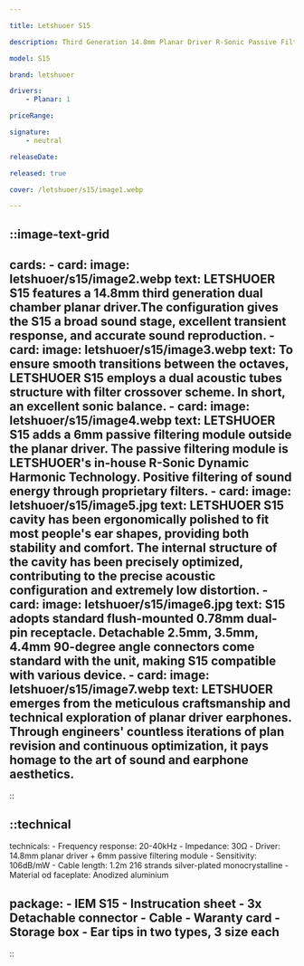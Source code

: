 ```yaml
---

title: Letshuoer S15

description: Third Generation 14.8mm Planar Driver R-Sonic Passive Filtering Module Hifi Wired In Ear Monitor

model: S15

brand: letshuoer

drivers: 
    - Planar: 1

priceRange: 

signature:
    - neutral

releaseDate: 

released: true

cover: /letshuoer/s15/image1.webp

---
```


::image-text-grid
---
cards:
    - card: 
        image: letshuoer/s15/image2.webp
        text: LETSHUOER S15 features a 14.8mm third generation dual chamber planar driver.The configuration gives the S15 a broad sound stage, excellent transient response, and accurate sound reproduction.
    - card: 
        image: letshuoer/s15/image3.webp
        text: To ensure smooth transitions between the octaves, LETSHUOER S15 employs a dual acoustic tubes structure with filter crossover scheme. In short, an excellent sonic balance.
    - card: 
        image: letshuoer/s15/image4.webp
        text: LETSHUOER S15 adds a 6mm passive filtering module outside the planar driver. The passive filtering module is LETSHUOER's in-house R-Sonic Dynamic Harmonic Technology. Positive filtering of sound energy through proprietary filters.
    - card: 
        image: letshuoer/s15/image5.jpg
        text: LETSHUOER S15 cavity has been ergonomically polished to fit most people's ear shapes, providing both stability and comfort. The internal structure of the cavity has been precisely optimized, contributing to the precise acoustic configuration and extremely low distortion.
    - card: 
        image: letshuoer/s15/image6.jpg
        text: S15 adopts standard flush-mounted 0.78mm dual-pin receptacle. Detachable 2.5mm, 3.5mm, 4.4mm 90-degree angle connectors come standard with the unit, making S15 compatible with various device.
    - card: 
        image: letshuoer/s15/image7.webp
        text: LETSHUOER emerges from the meticulous craftsmanship and technical exploration of planar driver earphones. Through engineers' countless iterations of plan revision and continuous optimization, it pays homage to the art of sound and earphone aesthetics.
---
:: 

::technical
---
technicals:
    - Frequency response: 20-40kHz
    - Impedance: 30Ω
    - Driver: 14.8mm planar driver + 6mm passive filtering module
    - Sensitivity: 106dB/mW
    - Cable length: 1.2m 216 strands silver-plated monocrystalline
    - Material od faceplate: Anodized aluminium

package: 
    - IEM S15
    - Instrucation sheet
    - 3x Detachable connector
    - Cable
    - Waranty card
    - Storage box
    - Ear tips in two types, 3 size each
---
::